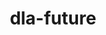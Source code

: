 ---
title: "dla-future"
layout: cache
categories: [package, develop]
meta: {"versions": ["0.6.0"], "compilers": ["gcc@=11.4.0"], "oss": ["ubuntu22.04"], "platforms": ["linux"], "targets": ["neoverse_v1", "neoverse_v2", "x86_64_v3"], "stacks": ["e4s", "e4s-neoverse-v2", "e4s-neoverse_v1", "root"], "num_specs": 27, "num_specs_by_stack": {"root": 27, "e4s-neoverse_v1": 8, "e4s-neoverse-v2": 10, "e4s": 9}}
spec_details: [{"hash": "vhco5s3brztov5jytmzhaejbzev54b53", "compiler": "gcc@=11.4.0", "versions": ["0.6.0"], "os": "ubuntu22.04", "platform": "linux", "target": "neoverse_v1", "variants": ["build_system=cmake", "build_type=Release", "~cuda", "~doc", "generator=ninja", "~hdf5", "~ipo", "~miniapps", "~mpi_gpu_aware", "~rocm", "+scalapack", "+shared"], "stacks": ["root", "e4s-neoverse_v1"], "size": "-", "tarball": "https://binaries.spack.io/develop/build_cache/linux-ubuntu22.04-neoverse_v1/gcc-11.4.0/dla-future-0.6.0/linux-ubuntu22.04-neoverse_v1-gcc-11.4.0-dla-future-0.6.0-vhco5s3brztov5jytmzhaejbzev54b53.spack"}, {"hash": "pxvkkyf3lbpgmau4opifhfxfmoaq2sbt", "compiler": "gcc@=11.4.0", "versions": ["0.6.0"], "os": "ubuntu22.04", "platform": "linux", "target": "neoverse_v1", "variants": ["build_system=cmake", "build_type=Release", "~cuda", "~doc", "generator=ninja", "~hdf5", "~ipo", "~miniapps", "~mpi_gpu_aware", "~rocm", "+scalapack", "+shared"], "stacks": ["root", "e4s-neoverse_v1"], "size": "-", "tarball": "https://binaries.spack.io/develop/build_cache/linux-ubuntu22.04-neoverse_v1/gcc-11.4.0/dla-future-0.6.0/linux-ubuntu22.04-neoverse_v1-gcc-11.4.0-dla-future-0.6.0-pxvkkyf3lbpgmau4opifhfxfmoaq2sbt.spack"}, {"hash": "atntqzci74npraw4l45nfnkrjn4punxb", "compiler": "gcc@=11.4.0", "versions": ["0.6.0"], "os": "ubuntu22.04", "platform": "linux", "target": "neoverse_v1", "variants": ["build_system=cmake", "build_type=Release", "~cuda", "~doc", "generator=ninja", "~hdf5", "~ipo", "~miniapps", "~mpi_gpu_aware", "~rocm", "+scalapack", "+shared"], "stacks": ["root", "e4s-neoverse_v1"], "size": "-", "tarball": "https://binaries.spack.io/develop/build_cache/linux-ubuntu22.04-neoverse_v1/gcc-11.4.0/dla-future-0.6.0/linux-ubuntu22.04-neoverse_v1-gcc-11.4.0-dla-future-0.6.0-atntqzci74npraw4l45nfnkrjn4punxb.spack"}, {"hash": "lxghitiftt3mf5et7c5sbtu7kh7uxo4o", "compiler": "gcc@=11.4.0", "versions": ["0.6.0"], "os": "ubuntu22.04", "platform": "linux", "target": "neoverse_v1", "variants": ["build_system=cmake", "build_type=Release", "~cuda", "~doc", "generator=ninja", "~hdf5", "~ipo", "~miniapps", "~mpi_gpu_aware", "~rocm", "+scalapack", "+shared"], "stacks": ["root", "e4s-neoverse_v1"], "size": "-", "tarball": "https://binaries.spack.io/develop/build_cache/linux-ubuntu22.04-neoverse_v1/gcc-11.4.0/dla-future-0.6.0/linux-ubuntu22.04-neoverse_v1-gcc-11.4.0-dla-future-0.6.0-lxghitiftt3mf5et7c5sbtu7kh7uxo4o.spack"}, {"hash": "nak7nn2kmahszt3acnz7qibopaiu5cg2", "compiler": "gcc@=11.4.0", "versions": ["0.6.0"], "os": "ubuntu22.04", "platform": "linux", "target": "neoverse_v1", "variants": ["build_system=cmake", "build_type=Release", "~cuda", "~doc", "generator=ninja", "~hdf5", "~ipo", "~miniapps", "~mpi_gpu_aware", "~rocm", "+scalapack", "+shared"], "stacks": ["root", "e4s-neoverse_v1"], "size": "-", "tarball": "https://binaries.spack.io/develop/build_cache/linux-ubuntu22.04-neoverse_v1/gcc-11.4.0/dla-future-0.6.0/linux-ubuntu22.04-neoverse_v1-gcc-11.4.0-dla-future-0.6.0-nak7nn2kmahszt3acnz7qibopaiu5cg2.spack"}, {"hash": "sweii3qrz7hdjaila5z3z3lkybge2ycd", "compiler": "gcc@=11.4.0", "versions": ["0.6.0"], "os": "ubuntu22.04", "platform": "linux", "target": "neoverse_v1", "variants": ["build_system=cmake", "build_type=Release", "~cuda", "~doc", "generator=ninja", "~hdf5", "~ipo", "~miniapps", "~mpi_gpu_aware", "~rocm", "+scalapack", "+shared"], "stacks": ["root", "e4s-neoverse_v1"], "size": "-", "tarball": "https://binaries.spack.io/develop/build_cache/linux-ubuntu22.04-neoverse_v1/gcc-11.4.0/dla-future-0.6.0/linux-ubuntu22.04-neoverse_v1-gcc-11.4.0-dla-future-0.6.0-sweii3qrz7hdjaila5z3z3lkybge2ycd.spack"}, {"hash": "ceemo2vpmks6jehy5zfb663he2axabtw", "compiler": "gcc@=11.4.0", "versions": ["0.6.0"], "os": "ubuntu22.04", "platform": "linux", "target": "neoverse_v1", "variants": ["build_system=cmake", "build_type=Release", "~cuda", "~doc", "generator=ninja", "~hdf5", "~ipo", "~miniapps", "~mpi_gpu_aware", "~rocm", "+scalapack", "+shared"], "stacks": ["root", "e4s-neoverse_v1"], "size": "-", "tarball": "https://binaries.spack.io/develop/build_cache/linux-ubuntu22.04-neoverse_v1/gcc-11.4.0/dla-future-0.6.0/linux-ubuntu22.04-neoverse_v1-gcc-11.4.0-dla-future-0.6.0-ceemo2vpmks6jehy5zfb663he2axabtw.spack"}, {"hash": "z2tnxemv2iwot4clt5vndpv37czl4eo6", "compiler": "gcc@=11.4.0", "versions": ["0.6.0"], "os": "ubuntu22.04", "platform": "linux", "target": "neoverse_v1", "variants": ["build_system=cmake", "build_type=Release", "~cuda", "~doc", "generator=ninja", "~hdf5", "~ipo", "~miniapps", "~mpi_gpu_aware", "~rocm", "+scalapack", "+shared"], "stacks": ["root", "e4s-neoverse_v1"], "size": "-", "tarball": "https://binaries.spack.io/develop/build_cache/linux-ubuntu22.04-neoverse_v1/gcc-11.4.0/dla-future-0.6.0/linux-ubuntu22.04-neoverse_v1-gcc-11.4.0-dla-future-0.6.0-z2tnxemv2iwot4clt5vndpv37czl4eo6.spack"}, {"hash": "kuwfqlgdavxj4qbuiel6cdbp33b2omgo", "compiler": "gcc@=11.4.0", "versions": ["0.6.0"], "os": "ubuntu22.04", "platform": "linux", "target": "neoverse_v2", "variants": ["build_system=cmake", "build_type=Release", "~cuda", "~doc", "generator=ninja", "~hdf5", "~ipo", "~miniapps", "~mpi_gpu_aware", "~rocm", "+scalapack", "+shared"], "stacks": ["root", "e4s-neoverse-v2"], "size": "-", "tarball": "https://binaries.spack.io/develop/build_cache/linux-ubuntu22.04-neoverse_v2/gcc-11.4.0/dla-future-0.6.0/linux-ubuntu22.04-neoverse_v2-gcc-11.4.0-dla-future-0.6.0-kuwfqlgdavxj4qbuiel6cdbp33b2omgo.spack"}, {"hash": "tqu2zfsnbl4oqjev5dq73zhnwlz2eoxm", "compiler": "gcc@=11.4.0", "versions": ["0.6.0"], "os": "ubuntu22.04", "platform": "linux", "target": "neoverse_v2", "variants": ["build_system=cmake", "build_type=Release", "~cuda", "~doc", "generator=ninja", "~hdf5", "~ipo", "~miniapps", "~mpi_gpu_aware", "~rocm", "+scalapack", "+shared"], "stacks": ["root", "e4s-neoverse-v2"], "size": "-", "tarball": "https://binaries.spack.io/develop/build_cache/linux-ubuntu22.04-neoverse_v2/gcc-11.4.0/dla-future-0.6.0/linux-ubuntu22.04-neoverse_v2-gcc-11.4.0-dla-future-0.6.0-tqu2zfsnbl4oqjev5dq73zhnwlz2eoxm.spack"}, {"hash": "rciw7k2cgqf67s4kd2pjkk6dmsxxjwwr", "compiler": "gcc@=11.4.0", "versions": ["0.6.0"], "os": "ubuntu22.04", "platform": "linux", "target": "neoverse_v2", "variants": ["build_system=cmake", "build_type=Release", "~cuda", "~doc", "generator=ninja", "~hdf5", "~ipo", "~miniapps", "~mpi_gpu_aware", "~rocm", "+scalapack", "+shared"], "stacks": ["root", "e4s-neoverse-v2"], "size": "-", "tarball": "https://binaries.spack.io/develop/build_cache/linux-ubuntu22.04-neoverse_v2/gcc-11.4.0/dla-future-0.6.0/linux-ubuntu22.04-neoverse_v2-gcc-11.4.0-dla-future-0.6.0-rciw7k2cgqf67s4kd2pjkk6dmsxxjwwr.spack"}, {"hash": "xruwfywavkpo5ywvy32kvrsbh6lrafun", "compiler": "gcc@=11.4.0", "versions": ["0.6.0"], "os": "ubuntu22.04", "platform": "linux", "target": "neoverse_v2", "variants": ["build_system=cmake", "build_type=Release", "~cuda", "~doc", "generator=ninja", "~hdf5", "~ipo", "~miniapps", "~mpi_gpu_aware", "~rocm", "+scalapack", "+shared"], "stacks": ["root", "e4s-neoverse-v2"], "size": "-", "tarball": "https://binaries.spack.io/develop/build_cache/linux-ubuntu22.04-neoverse_v2/gcc-11.4.0/dla-future-0.6.0/linux-ubuntu22.04-neoverse_v2-gcc-11.4.0-dla-future-0.6.0-xruwfywavkpo5ywvy32kvrsbh6lrafun.spack"}, {"hash": "twscsjhiy6jlgkm7p7b7mv346ng2iwih", "compiler": "gcc@=11.4.0", "versions": ["0.6.0"], "os": "ubuntu22.04", "platform": "linux", "target": "neoverse_v2", "variants": ["build_system=cmake", "build_type=Release", "~cuda", "~doc", "generator=ninja", "~hdf5", "~ipo", "~miniapps", "~mpi_gpu_aware", "~rocm", "+scalapack", "+shared"], "stacks": ["root", "e4s-neoverse-v2"], "size": "-", "tarball": "https://binaries.spack.io/develop/build_cache/linux-ubuntu22.04-neoverse_v2/gcc-11.4.0/dla-future-0.6.0/linux-ubuntu22.04-neoverse_v2-gcc-11.4.0-dla-future-0.6.0-twscsjhiy6jlgkm7p7b7mv346ng2iwih.spack"}, {"hash": "w7gklg2ss4ncsuloczzec5u6lay73imu", "compiler": "gcc@=11.4.0", "versions": ["0.6.0"], "os": "ubuntu22.04", "platform": "linux", "target": "neoverse_v2", "variants": ["build_system=cmake", "build_type=Release", "~cuda", "~doc", "generator=ninja", "~hdf5", "~ipo", "~miniapps", "~mpi_gpu_aware", "~rocm", "+scalapack", "+shared"], "stacks": ["root", "e4s-neoverse-v2"], "size": "-", "tarball": "https://binaries.spack.io/develop/build_cache/linux-ubuntu22.04-neoverse_v2/gcc-11.4.0/dla-future-0.6.0/linux-ubuntu22.04-neoverse_v2-gcc-11.4.0-dla-future-0.6.0-w7gklg2ss4ncsuloczzec5u6lay73imu.spack"}, {"hash": "pejp2uxsuty4qrlysbwhoeyl6chlqruu", "compiler": "gcc@=11.4.0", "versions": ["0.6.0"], "os": "ubuntu22.04", "platform": "linux", "target": "neoverse_v2", "variants": ["build_system=cmake", "build_type=Release", "~cuda", "~doc", "generator=ninja", "~hdf5", "~ipo", "~miniapps", "~mpi_gpu_aware", "~rocm", "+scalapack", "+shared"], "stacks": ["root", "e4s-neoverse-v2"], "size": "-", "tarball": "https://binaries.spack.io/develop/build_cache/linux-ubuntu22.04-neoverse_v2/gcc-11.4.0/dla-future-0.6.0/linux-ubuntu22.04-neoverse_v2-gcc-11.4.0-dla-future-0.6.0-pejp2uxsuty4qrlysbwhoeyl6chlqruu.spack"}, {"hash": "g5wjwk6nqksmrc3xwcen3z7c5qzfzetw", "compiler": "gcc@=11.4.0", "versions": ["0.6.0"], "os": "ubuntu22.04", "platform": "linux", "target": "neoverse_v2", "variants": ["build_system=cmake", "build_type=Release", "~cuda", "~doc", "generator=ninja", "~hdf5", "~ipo", "~miniapps", "~mpi_gpu_aware", "~rocm", "+scalapack", "+shared"], "stacks": ["root", "e4s-neoverse-v2"], "size": "-", "tarball": "https://binaries.spack.io/develop/build_cache/linux-ubuntu22.04-neoverse_v2/gcc-11.4.0/dla-future-0.6.0/linux-ubuntu22.04-neoverse_v2-gcc-11.4.0-dla-future-0.6.0-g5wjwk6nqksmrc3xwcen3z7c5qzfzetw.spack"}, {"hash": "kqwulcawbjbr53oraqej5bha7p7iy3z6", "compiler": "gcc@=11.4.0", "versions": ["0.6.0"], "os": "ubuntu22.04", "platform": "linux", "target": "neoverse_v2", "variants": ["build_system=cmake", "build_type=Release", "~cuda", "~doc", "generator=ninja", "~hdf5", "~ipo", "~miniapps", "~mpi_gpu_aware", "~rocm", "+scalapack", "+shared"], "stacks": ["root", "e4s-neoverse-v2"], "size": "-", "tarball": "https://binaries.spack.io/develop/build_cache/linux-ubuntu22.04-neoverse_v2/gcc-11.4.0/dla-future-0.6.0/linux-ubuntu22.04-neoverse_v2-gcc-11.4.0-dla-future-0.6.0-kqwulcawbjbr53oraqej5bha7p7iy3z6.spack"}, {"hash": "roo4xn3ntqdcanfga7yba3v6jeapzz7n", "compiler": "gcc@=11.4.0", "versions": ["0.6.0"], "os": "ubuntu22.04", "platform": "linux", "target": "neoverse_v2", "variants": ["build_system=cmake", "build_type=Release", "~cuda", "~doc", "generator=ninja", "~hdf5", "~ipo", "~miniapps", "~mpi_gpu_aware", "~rocm", "+scalapack", "+shared"], "stacks": ["root", "e4s-neoverse-v2"], "size": "-", "tarball": "https://binaries.spack.io/develop/build_cache/linux-ubuntu22.04-neoverse_v2/gcc-11.4.0/dla-future-0.6.0/linux-ubuntu22.04-neoverse_v2-gcc-11.4.0-dla-future-0.6.0-roo4xn3ntqdcanfga7yba3v6jeapzz7n.spack"}, {"hash": "s2kqw3dqspeq6jep3iai2tjb7ec6a6pp", "compiler": "gcc@=11.4.0", "versions": ["0.6.0"], "os": "ubuntu22.04", "platform": "linux", "target": "x86_64_v3", "variants": ["build_system=cmake", "build_type=Release", "~cuda", "~doc", "generator=ninja", "~hdf5", "~ipo", "~miniapps", "~mpi_gpu_aware", "~rocm", "+scalapack", "+shared"], "stacks": ["root", "e4s"], "size": "-", "tarball": "https://binaries.spack.io/develop/build_cache/linux-ubuntu22.04-x86_64_v3/gcc-11.4.0/dla-future-0.6.0/linux-ubuntu22.04-x86_64_v3-gcc-11.4.0-dla-future-0.6.0-s2kqw3dqspeq6jep3iai2tjb7ec6a6pp.spack"}, {"hash": "ptkawsyrjrwklyznugq2xawjsyoo2ow2", "compiler": "gcc@=11.4.0", "versions": ["0.6.0"], "os": "ubuntu22.04", "platform": "linux", "target": "x86_64_v3", "variants": ["build_system=cmake", "build_type=Release", "~cuda", "~doc", "generator=ninja", "~hdf5", "~ipo", "~miniapps", "~mpi_gpu_aware", "~rocm", "+scalapack", "+shared"], "stacks": ["root", "e4s"], "size": "-", "tarball": "https://binaries.spack.io/develop/build_cache/linux-ubuntu22.04-x86_64_v3/gcc-11.4.0/dla-future-0.6.0/linux-ubuntu22.04-x86_64_v3-gcc-11.4.0-dla-future-0.6.0-ptkawsyrjrwklyznugq2xawjsyoo2ow2.spack"}, {"hash": "yccl23dmoatji5prhnxk5sgyd4q7h4il", "compiler": "gcc@=11.4.0", "versions": ["0.6.0"], "os": "ubuntu22.04", "platform": "linux", "target": "x86_64_v3", "variants": ["build_system=cmake", "build_type=Release", "~cuda", "~doc", "generator=ninja", "~hdf5", "~ipo", "~miniapps", "~mpi_gpu_aware", "~rocm", "+scalapack", "+shared"], "stacks": ["root", "e4s"], "size": "-", "tarball": "https://binaries.spack.io/develop/build_cache/linux-ubuntu22.04-x86_64_v3/gcc-11.4.0/dla-future-0.6.0/linux-ubuntu22.04-x86_64_v3-gcc-11.4.0-dla-future-0.6.0-yccl23dmoatji5prhnxk5sgyd4q7h4il.spack"}, {"hash": "fo4qrdc2kivag72e3fu5z2wza6zz4dfn", "compiler": "gcc@=11.4.0", "versions": ["0.6.0"], "os": "ubuntu22.04", "platform": "linux", "target": "x86_64_v3", "variants": ["build_system=cmake", "build_type=Release", "~cuda", "~doc", "generator=ninja", "~hdf5", "~ipo", "~miniapps", "~mpi_gpu_aware", "~rocm", "+scalapack", "+shared"], "stacks": ["root", "e4s"], "size": "-", "tarball": "https://binaries.spack.io/develop/build_cache/linux-ubuntu22.04-x86_64_v3/gcc-11.4.0/dla-future-0.6.0/linux-ubuntu22.04-x86_64_v3-gcc-11.4.0-dla-future-0.6.0-fo4qrdc2kivag72e3fu5z2wza6zz4dfn.spack"}, {"hash": "qldjby6jpeg4fkpvegjx3vuldfblqhhs", "compiler": "gcc@=11.4.0", "versions": ["0.6.0"], "os": "ubuntu22.04", "platform": "linux", "target": "x86_64_v3", "variants": ["build_system=cmake", "build_type=Release", "~cuda", "~doc", "generator=ninja", "~hdf5", "~ipo", "~miniapps", "~mpi_gpu_aware", "~rocm", "+scalapack", "+shared"], "stacks": ["root", "e4s"], "size": "-", "tarball": "https://binaries.spack.io/develop/build_cache/linux-ubuntu22.04-x86_64_v3/gcc-11.4.0/dla-future-0.6.0/linux-ubuntu22.04-x86_64_v3-gcc-11.4.0-dla-future-0.6.0-qldjby6jpeg4fkpvegjx3vuldfblqhhs.spack"}, {"hash": "nxp3pey3rqwmf6sxktfcryop5zpk576a", "compiler": "gcc@=11.4.0", "versions": ["0.6.0"], "os": "ubuntu22.04", "platform": "linux", "target": "x86_64_v3", "variants": ["build_system=cmake", "build_type=Release", "~cuda", "~doc", "generator=ninja", "~hdf5", "~ipo", "~miniapps", "~mpi_gpu_aware", "~rocm", "+scalapack", "+shared"], "stacks": ["root", "e4s"], "size": "-", "tarball": "https://binaries.spack.io/develop/build_cache/linux-ubuntu22.04-x86_64_v3/gcc-11.4.0/dla-future-0.6.0/linux-ubuntu22.04-x86_64_v3-gcc-11.4.0-dla-future-0.6.0-nxp3pey3rqwmf6sxktfcryop5zpk576a.spack"}, {"hash": "ds74tqtkhzzwhxzzqxf6drpax45d7wp5", "compiler": "gcc@=11.4.0", "versions": ["0.6.0"], "os": "ubuntu22.04", "platform": "linux", "target": "x86_64_v3", "variants": ["build_system=cmake", "build_type=Release", "~cuda", "~doc", "generator=ninja", "~hdf5", "~ipo", "~miniapps", "~mpi_gpu_aware", "~rocm", "+scalapack", "+shared"], "stacks": ["root", "e4s"], "size": "-", "tarball": "https://binaries.spack.io/develop/build_cache/linux-ubuntu22.04-x86_64_v3/gcc-11.4.0/dla-future-0.6.0/linux-ubuntu22.04-x86_64_v3-gcc-11.4.0-dla-future-0.6.0-ds74tqtkhzzwhxzzqxf6drpax45d7wp5.spack"}, {"hash": "4aq3epykwfjf4ezu2ferk4vbkektya37", "compiler": "gcc@=11.4.0", "versions": ["0.6.0"], "os": "ubuntu22.04", "platform": "linux", "target": "x86_64_v3", "variants": ["build_system=cmake", "build_type=Release", "~cuda", "~doc", "generator=ninja", "~hdf5", "~ipo", "~miniapps", "~mpi_gpu_aware", "~rocm", "+scalapack", "+shared"], "stacks": ["root", "e4s"], "size": "-", "tarball": "https://binaries.spack.io/develop/build_cache/linux-ubuntu22.04-x86_64_v3/gcc-11.4.0/dla-future-0.6.0/linux-ubuntu22.04-x86_64_v3-gcc-11.4.0-dla-future-0.6.0-4aq3epykwfjf4ezu2ferk4vbkektya37.spack"}, {"hash": "rsgontbodxitpvb5wkqg7o6c5uxdcbmc", "compiler": "gcc@=11.4.0", "versions": ["0.6.0"], "os": "ubuntu22.04", "platform": "linux", "target": "x86_64_v3", "variants": ["build_system=cmake", "build_type=Release", "~cuda", "~doc", "generator=ninja", "~hdf5", "~ipo", "~miniapps", "~mpi_gpu_aware", "~rocm", "+scalapack", "+shared"], "stacks": ["root", "e4s"], "size": "-", "tarball": "https://binaries.spack.io/develop/build_cache/linux-ubuntu22.04-x86_64_v3/gcc-11.4.0/dla-future-0.6.0/linux-ubuntu22.04-x86_64_v3-gcc-11.4.0-dla-future-0.6.0-rsgontbodxitpvb5wkqg7o6c5uxdcbmc.spack"}]
---